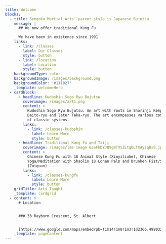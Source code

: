 ```yaml
---
title: Welcome
blocks:
  - title: Sengoku Martial Arts’ parent style is Japanese Bujutsu
    message: |
      ## We now offer traditional Kung Fu

      We have been in existence since 1991
    links:
      - link: /classes
        label: Our Classes
        style: button
      - link: /location
        label: Location
        style: button
    backgroundType: color
    backgroundImage: /images/background.png
    backgroundColor: '#111827'
    _template: welcomeHero
  - cardblock:
      - headline: Kudoshin Sogo Ryu Bujutsu
        coverimage: /images/art1.png
        content: >
          Kudoshin Sogo Ryu Bujutsu. An art with roots in Shorinji Kempo and
          Daito-ryu and later Taka-ryu. The art encompasses various components
          of classic systems.
        links:
          - link: /classes-kudoshin
            label: Learn More
            style: button
      - headline: Traditional Kung Fu and Taiji
        coverimage: /images/lms-image-GaaFkDYJQ9gmTXSZLtgbLTXAy2qDs8.jpg
        content: >
          Chinese Kung Fu with 10 Animal Style (Xinyiliuhe), Chinese
          Yoga/Meditation with Shaolin 18 Lohan Palm and Drunken Fist/Shaolin
          (Zuiquan)
        links:
          - link: /classes-kungfu
            label: Learn More
            style: button
    gridTitle: Arts Taught
    _template: cardgrid
  - content: >
      # Location


      ### 33 Rayborn Crescent, St. Albert


      [https://www.google.com/maps/embed?pb=!1m14!1m8!1m3!1d2366.4980321529033!2d-113.6455544!3d53.6202566!3m2!1i1024!2i768!4f13.1!3m3!1m2!1s0x53a027dd6aa4a42f%3A0xdbaa6c788849128a!2sSengoku%20Martial%20Arts%20Center!5e0!3m2!1sen!2sca!4v1716435524082!5m2!1sen!2sca](https://www.google.com/maps/embed?pb=!1m14!1m8!1m3!1d2366.4980321529033!2d-113.6455544!3d53.6202566!3m2!1i1024!2i768!4f13.1!3m3!1m2!1s0x53a027dd6aa4a42f%3A0xdbaa6c788849128a!2sSengoku%20Martial%20Arts%20Center!5e0!3m2!1sen!2sca!4v1716435524082!5m2!1sen!2sca)
    _template: pageContent
---
```


